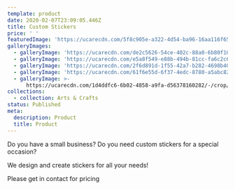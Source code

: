 ```yaml
---
template: product
date: 2020-02-07T23:09:05.446Z
title: Custom Stickers
price: ' '
featuredImage: 'https://ucarecdn.com/5f8c905e-a322-4d54-ba96-16aa116f65a4/'
galleryImages:
  - galleryImage: 'https://ucarecdn.com/de2c5626-54ce-402c-88a0-6b80f1084aad/'
  - galleryImage: 'https://ucarecdn.com/e5a8f549-e88b-494b-81cc-fa6c2c65eb33/'
  - galleryImage: 'https://ucarecdn.com/2f6d891d-1f55-42a7-b282-4698b403cce6/'
  - galleryImage: 'https://ucarecdn.com/61f6e55d-6f37-4edc-8780-a5abc82ca9a7/'
  - galleryImage: >-
      https://ucarecdn.com/1d4ddfc6-6b02-4858-a9fa-d56378160282/-/crop/1242x1271/0,474/-/preview/
collections:
  - collection: Arts & Crafts
status: Published
meta:
  description: Product
  title: Product
---
```

Do you have a small business? Do you need custom stickers for a special occasion?

We design and create stickers for all your needs!

Please get in contact for pricing
